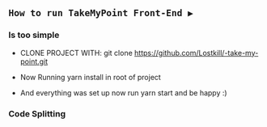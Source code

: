 ## `How to run TakeMyPoint Front-End ▶️`
  ### Is too simple
  - CLONE PROJECT WITH: git clone https://github.com/Lostkill/-take-my-point.git

  - Now Running yarn install in root of project
  - And everything was set up now run yarn start and be happy :)

### Code Splitting

